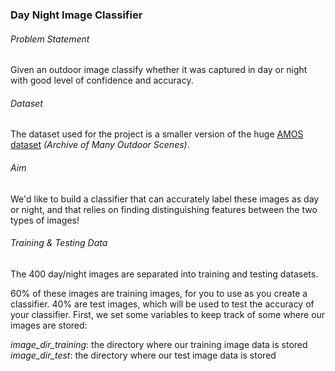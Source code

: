 ### Day Night Image Classifier

###### Problem Statement
Given an outdoor image classify whether it was captured in day or night with good level of confidence and accuracy.

###### Dataset
The dataset used for the project is a smaller version of the huge [AMOS dataset](http://cs.uky.edu/~jacobs/datasets/amos/) *(Archive of Many Outdoor Scenes)*.

###### Aim
We'd like to build a classifier that can accurately label these images as day or night, and that relies on finding distinguishing features between the two types of images!

###### Training & Testing Data
The 400 day/night images are separated into training and testing datasets.

60% of these images are training images, for you to use as you create a classifier.
40% are test images, which will be used to test the accuracy of your classifier.
First, we set some variables to keep track of some where our images are stored:

*image_dir_training*: the directory where our training image data is stored
*image_dir_test*: the directory where our test image data is stored
